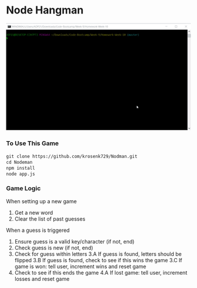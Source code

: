 # Node Hangman 

![demo](demo.gif)

### To Use This Game

```
git clone https://github.com/krosenk729/Nodman.git
cd Nodeman
npm install
node app.js
```

### Game Logic

When setting up a new game
1. Get a new word 
2. Clear the list of past guesses

When a guess is triggered
1. Ensure guess is a valid key/character (if not, end)
2. Check guess is new (if not, end)
3. Check for guess within letters 
3.A If guess is found, letters should be flipped
3.B If guess is found, check to see if this wins the game 
3.C If game is won: tell user, increment wins and reset game
4. Check to see if this ends the game
4.A If lost game: tell user, increment losses and reset game
